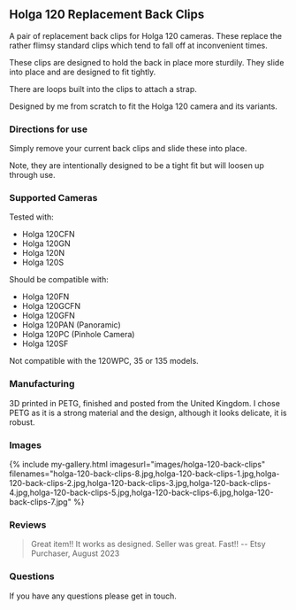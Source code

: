 ## Holga 120 Replacement Back Clips
A pair of replacement back clips for Holga 120 cameras. These replace the rather flimsy standard clips which tend to fall off at inconvenient times.

These clips are designed to hold the back in place more sturdily. They slide into place and are designed to fit tightly.

There are loops built into the clips to attach a strap.

Designed by me from scratch to fit the Holga 120 camera and its variants.

### Directions for use
Simply remove your current back clips and slide these into place.

Note, they are intentionally designed to be a tight fit but will loosen up through use.

### Supported Cameras
Tested with:
- Holga 120CFN
- Holga 120GN
- Holga 120N
- Holga 120S

Should be compatible with:
- Holga 120FN
- Holga 120GCFN
- Holga 120GFN
- Holga 120PAN (Panoramic)
- Holga 120PC (Pinhole Camera)
- Holga 120SF

Not compatible with the 120WPC, 35 or 135 models.

### Manufacturing
3D printed in PETG, finished and posted from the United Kingdom. I chose PETG as it is a strong material and the design, although it looks delicate, it is robust.

### Images
{% include my-gallery.html imagesurl="images/holga-120-back-clips"
   filenames="holga-120-back-clips-8.jpg,holga-120-back-clips-1.jpg,holga-120-back-clips-2.jpg,holga-120-back-clips-3.jpg,holga-120-back-clips-4.jpg,holga-120-back-clips-5.jpg,holga-120-back-clips-6.jpg,holga-120-back-clips-7.jpg" %}

### Reviews
>	Great item!! It works as designed. Seller was great. Fast!!
-- Etsy Purchaser, August 2023

### Questions
If you have any questions please get in touch.
